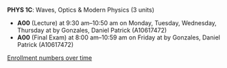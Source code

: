 **PHYS 1C**: Waves, Optics & Modern Physics (3 units)

- **A00** (Lecture) at 9:30 am–10:50 am on Monday, Tuesday, Wednesday, Thursday at   by Gonzales, Daniel Patrick (A10617472)
- **A00** (Final Exam) at 8:00 am–10:59 am on Friday at   by Gonzales, Daniel Patrick (A10617472)

[Enrollment numbers over time](./PHYS1C.tsv)

